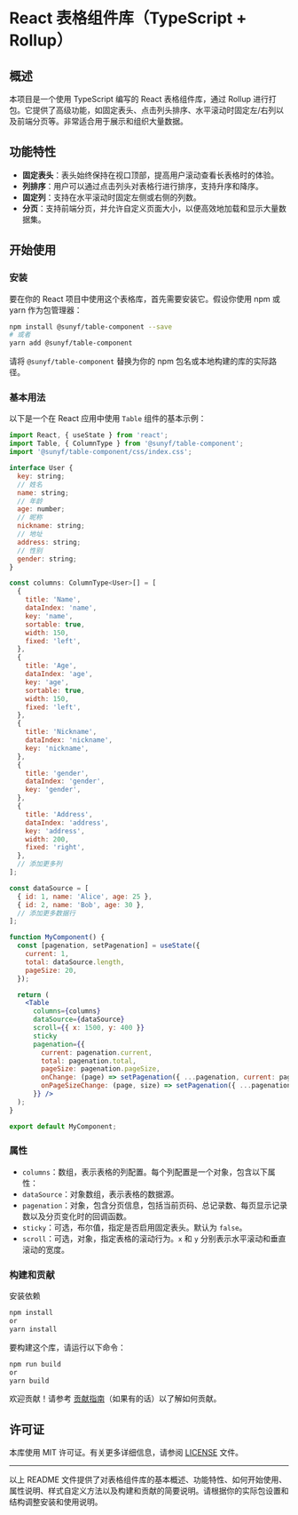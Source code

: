 # React 表格组件库（TypeScript + Rollup）

## 概述

本项目是一个使用 TypeScript 编写的 React 表格组件库，通过 Rollup 进行打包。它提供了高级功能，如固定表头、点击列头排序、水平滚动时固定左/右列以及前端分页等。非常适合用于展示和组织大量数据。

## 功能特性

- **固定表头**：表头始终保持在视口顶部，提高用户滚动查看长表格时的体验。
- **列排序**：用户可以通过点击列头对表格行进行排序，支持升序和降序。
- **固定列**：支持在水平滚动时固定左侧或右侧的列数。
- **分页**：支持前端分页，并允许自定义页面大小，以便高效地加载和显示大量数据集。

## 开始使用

### 安装

要在你的 React 项目中使用这个表格库，首先需要安装它。假设你使用 npm 或 yarn 作为包管理器：

```bash
npm install @sunyf/table-component --save
# 或者
yarn add @sunyf/table-component
```

请将 `@sunyf/table-component` 替换为你的 npm 包名或本地构建的库的实际路径。

### 基本用法

以下是一个在 React 应用中使用 `Table` 组件的基本示例：

```jsx
import React, { useState } from 'react';
import Table, { ColumnType } from '@sunyf/table-component';
import '@sunyf/table-component/css/index.css';

interface User {
  key: string;
  // 姓名
  name: string;
  // 年龄
  age: number;
  // 昵称
  nickname: string;
  // 地址
  address: string;
  // 性别
  gender: string;
}

const columns: ColumnType<User>[] = [
  {
    title: 'Name',
    dataIndex: 'name',
    key: 'name',
    sortable: true,
    width: 150,
    fixed: 'left',
  },
  {
    title: 'Age',
    dataIndex: 'age',
    key: 'age',
    sortable: true,
    width: 150,
    fixed: 'left',
  },
  {
    title: 'Nickname',
    dataIndex: 'nickname',
    key: 'nickname',
  },
  {
    title: 'gender',
    dataIndex: 'gender',
    key: 'gender',
  },
  {
    title: 'Address',
    dataIndex: 'address',
    key: 'address',
    width: 200,
    fixed: 'right',
  },
  // 添加更多列
];

const dataSource = [
  { id: 1, name: 'Alice', age: 25 },
  { id: 2, name: 'Bob', age: 30 },
  // 添加更多数据行
];

function MyComponent() {
  const [pagenation, setPagenation] = useState({
    current: 1,
    total: dataSource.length,
    pageSize: 20,
  });

  return (
    <Table
      columns={columns}
      dataSource={dataSource}
      scroll={{ x: 1500, y: 400 }}
      sticky
      pagenation={{
        current: pagenation.current,
        total: pagenation.total,
        pageSize: pagenation.pageSize,
        onChange: (page) => setPagenation({ ...pagenation, current: page }),
        onPageSizeChange: (page, size) => setPagenation({ ...pagenation, current: page, pageSize: size })
      }} />
  );
}

export default MyComponent;
```

### 属性

- `columns`：数组，表示表格的列配置。每个列配置是一个对象，包含以下属性：
- `dataSource`：对象数组，表示表格的数据源。
- `pagenation`：对象，包含分页信息，包括当前页码、总记录数、每页显示记录数以及分页变化时的回调函数。
- `sticky`：可选，布尔值，指定是否启用固定表头。默认为 `false`。
- `scroll`：可选，对象，指定表格的滚动行为。`x` 和 `y` 分别表示水平滚动和垂直滚动的宽度。

### 构建和贡献

安装依赖

```bash
npm install
or
yarn install
```

要构建这个库，请运行以下命令：

```bash
npm run build
or
yarn build
```

欢迎贡献！请参考 [贡献指南](CONTRIBUTING.md)（如果有的话）以了解如何贡献。

## 许可证

本库使用 MIT 许可证。有关更多详细信息，请参阅 [LICENSE](LICENSE) 文件。

---

以上 README 文件提供了对表格组件库的基本概述、功能特性、如何开始使用、属性说明、样式自定义方法以及构建和贡献的简要说明。请根据你的实际包设置和结构调整安装和使用说明。
